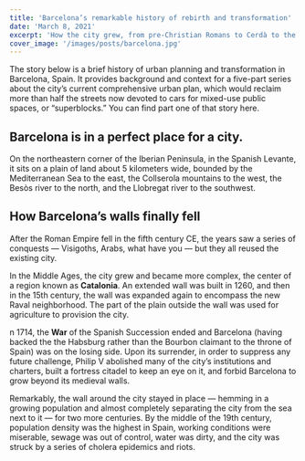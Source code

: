 ```yaml
---
title: 'Barcelona’s remarkable history of rebirth and transformation'
date: 'March 8, 2021'
excerpt: 'How the city grew, from pre-Christian Romans to Cerdà to the 1992 Olympics.'
cover_image: '/images/posts/barcelona.jpg'
---
```


The story below is a brief history of urban planning and transformation in Barcelona, Spain. It provides background and context for a five-part series about the city’s current comprehensive urban plan, which would reclaim more than half the streets now devoted to cars for mixed-use public spaces, or “superblocks.” You can find part one of that story here. 


## Barcelona is in a perfect place for a city.

On the northeastern corner of the Iberian Peninsula, in the Spanish Levante, it sits on a plain of land about 5 kilometers wide, bounded by the Mediterranean Sea to the east, the Collserola mountains to the west, the Besòs river to the north, and the Llobregat river to the southwest.


## How Barcelona’s walls finally fell

After the Roman Empire fell in the fifth century CE, the years saw a series of conquests — Visigoths, Arabs, what have you — but they all reused the existing city.

In the Middle Ages, the city grew and became more complex, the center of a region known as **Catalonia**. An extended wall was built in 1260, and then in the 15th century, the wall was expanded again to encompass the new Raval neighborhood. The part of the plain outside the wall was used for agriculture to provision the city.

n 1714, the **War** of the Spanish Succession ended and Barcelona (having backed the the Habsburg rather than the Bourbon claimant to the throne of Spain) was on the losing side. Upon its surrender, in order to suppress any future challenge, Philip V abolished many of the city’s institutions and charters, built a fortress citadel to keep an eye on it, and forbid Barcelona to grow beyond its medieval walls.

Remarkably, the wall around the city stayed in place — hemming in a growing population and almost completely separating the city from the sea next to it — for two more centuries. By the middle of the 19th century, population density was the highest in Spain, working conditions were miserable, sewage was out of control, water was dirty, and the city was struck by a series of cholera epidemics and riots.